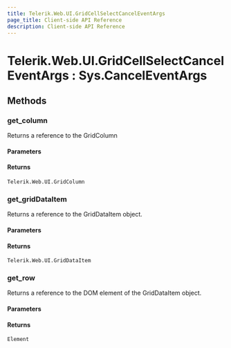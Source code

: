 ```yaml
---
title: Telerik.Web.UI.GridCellSelectCancelEventArgs
page_title: Client-side API Reference
description: Client-side API Reference
---
```


# Telerik.Web.UI.GridCellSelectCancelEventArgs : Sys.CancelEventArgs

## Methods

###  get_column

Returns a reference to the GridColumn

#### Parameters

#### Returns

`Telerik.Web.UI.GridColumn` 

###  get_gridDataItem

Returns a reference to the GridDataItem object.

#### Parameters

#### Returns

`Telerik.Web.UI.GridDataItem` 

###  get_row

Returns a reference to the DOM element of the GridDataItem object.

#### Parameters

#### Returns

`Element` 


